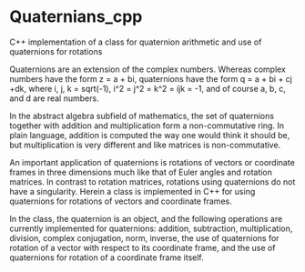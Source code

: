 # Quaternians_cpp
C++ implementation of a class for quaternion arithmetic and use of quaternions for rotations

Quaternions are an extension of the complex numbers. Whereas complex numbers have the form z = a + bi, quaternions have the form q = a + bi + cj +dk, where i,  j,  k = sqrt(-1), i^2 = j^2 = k^2 = ijk = -1, and of course a, b, c, and d are real numbers. 

In the abstract algebra subfield of mathematics, the set of quaternions together with addition and multiplication form a non-commutative ring. In plain language, addition is computed the way one would think it should be, but multiplication is very different and like matrices is non-commutative.

An important application of quaternions is rotations of vectors or coordinate frames in three dimensions much like that of Euler angles and rotation matrices. In contrast to rotation matrices, rotations using quaternions do not have a singularity. Herein a class is implemented in C++ for using quaternions for rotations of vectors and coordinate frames.

In the class, the quaternion is an object, and the following operations are currently implemented for quaternions: addition, subtraction, multiplication, division, complex conjugation, norm, inverse, the use of quaternions for rotation of a vector with respect to its coordinate frame, and the use of quaternions for rotation of a coordinate frame itself.
